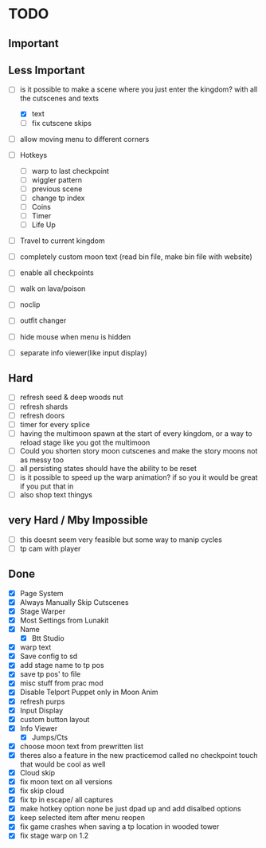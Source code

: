 # TODO

## Important

## Less Important

- [ ] is it possible to make a scene where you just enter the kingdom? with all the cutscenes and texts  
    - [x] text  
    - [ ] fix cutscene skips  
- [ ] allow moving menu to different corners  
- [ ] Hotkeys  
    - [ ] warp to last checkpoint  
    - [ ] wiggler pattern  
    - [ ] previous scene  
    - [ ] change tp index  
    - [ ] Coins  
    - [ ] Timer  
    - [ ] Life Up  
- [ ] Travel to current kingdom  
- [ ] completely custom moon text (read bin file, make bin file with website)  
- [ ] enable all checkpoints  
- [ ] walk on lava/poison  
- [ ] noclip
- [ ] outfit changer
- [ ] hide mouse when menu is hidden
- [ ] separate info viewer(like input display)


## Hard

- [ ] refresh seed & deep woods nut  
- [ ] refresh shards  
- [ ] refresh doors  
- [ ] timer for every splice  
- [ ] having the multimoon spawn at the start of every kingdom, or a way to reload stage like you got the multimoon  
- [ ] Could you shorten story moon cutscenes and make the story moons not as messy too  
- [ ] all persisting states should have the ability to be reset  
- [ ] is it possible to speed up the warp animation? if so you it would be great if you put that in  
- [ ] also shop text thingys  

## very Hard / Mby Impossible

- [ ] this doesnt seem very feasible but some way to manip cycles  
- [ ] tp cam with player  

## Done

- [x] Page System  
- [x] Always Manually Skip Cutscenes  
- [x] Stage Warper  
- [x] Most Settings from Lunakit  
- [x] Name  
    - [x] Btt Studio  
- [x] warp text  
- [x] Save config to sd  
- [x] add stage name to tp pos  
- [x] save tp pos' to file  
- [x] misc stuff from prac mod  
- [x] Disable Telport Puppet only in Moon Anim  
- [x] refresh purps  
- [x] Input Display  
- [x] custom button layout  
- [x] Info Viewer  
    - [x] Jumps/Cts  
- [x] choose moon text from prewritten list  
- [x] theres also a feature in the new practicemod called no checkpoint touch that would be cool as well
- [x] Cloud skip
- [x] fix moon text on all versions
- [x] fix skip cloud
- [x] fix tp in escape/ all captures
- [x] make hotkey option none be just dpad up and add disalbed options
- [x] keep selected item after menu reopen
- [x] fix game crashes when saving a tp location in wooded tower
- [x] fix stage warp on 1.2